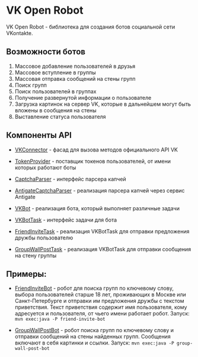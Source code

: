 VK Open Robot
==============

VK Open Robot - библиотека для создания ботов социальной сети VKontakte.

## Возможности ботов

1. Массовое добавление пользователей в друзья
2. Массовое вступление в группы
3. Массовая отправка сообщений на стены групп
4. Поиск групп
5. Поиск пользователей в группах
6. Получение развернутой информации о пользователе
7. Загрузка картинок на сервер VK, которые в дальнейшем могут быть вложены в сообщения на стены
8. Выставление статуса пользователя

## Компоненты API

* [VKConnector](docs/VKConnector.md) - фасад для вызова методов официального API VK

* [TokenProvider](docs/TokenProvider.md) - поставщик токенов пользователей, от имени которых работают боты

* [CaptchaParser](docs/CaptchaParser.md) - интерфейс парсера капчей

* [AntigateCaptchaParser](docs/AntiGateCaptchaParser.md) - реализация парсера капчей через сервис Antigate

* [VKBot](docs/VKBot.md) - реализация бота, который выполняет различные задачи

* [VKBotTask](docs/VKBotTask.md) - интерфейс задачи для бота

* [FriendInviteTask](docs/FriendInviteTask.md) - реализация VKBotTask для отправки предложения дружбы пользователю

* [GroupWallPostTask](docs/GroupWallPostTask.md) - реализация VKBotTask для отправки сообщения на стену группы


## Примеры:

* [FriendInviteBot](docs/FriendInviteBot.md) - робот для поиска групп по ключевому слову, выбора пользователей старше 18 лет,
проживающих в Москве или Санкт-Петербурге и отправки им предложения дружбы с текстом приветствия.
Текст приветствия содержит имя пользователя, кому адресуется и пользователя, от чьего имени работает робот.
Запуск: `mvn exec:java -P friend-invite-bot`

* [GroupWallPostBot](docs/GroupWallPost.md) - робот поиска групп по ключевому слову и отправки сообщений на стены найденных групп.
Сообщения включают в себя картинки и ссылки.
Запуск: `mvn exec:java -P group-wall-post-bot`
